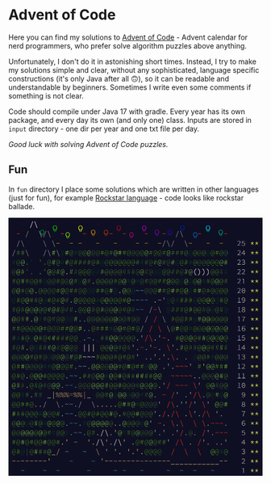 # Advent of Code

Here you can find my solutions to [Advent of Code](https://adventofcode.com) - Advent calendar for nerd programmers,
who prefer solve algorithm puzzles above anything.

Unfortunately, I don't do it in astonishing short times. Instead, I try to make my solutions simple and clear, without any sophisticated,
language specific constructions (it's only Java after all 🙃), so it can be readable and understandable by beginners.
Sometimes I write even some comments if something is not clear.

Code should compile under Java 17 with gradle. Every year has its own package, and every day its own (and only one) class.
Inputs are stored in `input` directory - one dir per year and one txt file per day.

_Good luck with solving Advent of Code puzzles._

## Fun

In `fun` directory I place some solutions which are written in other languages (just for fun), for example [Rockstar language](https://codewithrockstar.com/) - code looks like rockstar ballade.

![Advent of Code 2022 final image](img/aoc2022.png)

